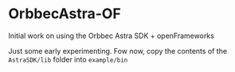 # OrbbecAstra-OF
Initial work on using the Orbbec Astra SDK + openFrameworks

Just some early experimenting. Fow now, copy the contents of the `AstraSDK/lib` folder into `example/bin`
